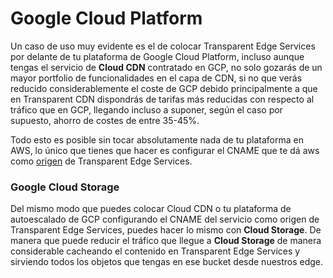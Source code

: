 # Google Cloud Platform

Un caso de uso muy evidente es el de colocar Transparent Edge Services por delante de tu plataforma de Google Cloud Platform, incluso aunque tengas el servicio de **Cloud CDN** contratado en GCP, no solo gozarás de un mayor portfolio de funcionalidades en el capa de CDN, si no que verás reducido considerablemente el coste de GCP debido principalmente a que en Transparent CDN dispondrás de tarifas más reducidas con respecto al tráfico que en GCP, llegando incluso a suponer, según el caso por supuesto, ahorro de costes de entre 35-45%.

Todo esto es posible sin tocar absolutamente nada de tu plataforma en AWS, lo único que tienes que hacer es configurar el CNAME que te dá aws como [origen](../getting-started/dashboard/autoprovisionamiento/sites-and-backends.md) de Transparent Edge Services.

### Google Cloud Storage

Del mismo modo que puedes colocar Cloud CDN o tu plataforma de autoescalado de GCP configurando el CNAME del servicio como origen de Transparent Edge Services, puedes hacer lo mismo con **Cloud Storage**. De manera que puede reducir el tráfico que llegue a **Cloud Storage** de manera considerable cacheando el contenido en Transparent Edge Services y sirviendo todos los objetos que tengas en ese bucket desde nuestros edge.
